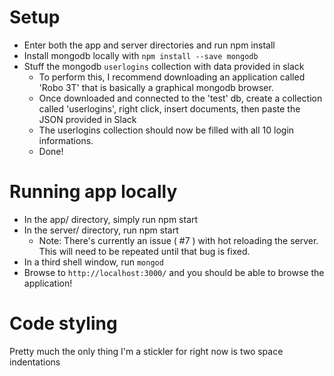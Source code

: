 # Setup
- Enter both the app and server directories and run npm install
- Install mongodb locally with `npm install --save mongodb`
- Stuff the mongodb `userlogins` collection with data provided in slack
  - To perform this, I recommend downloading an application called 'Robo 3T' that is basically a graphical mongodb browser.
  - Once downloaded and connected to the 'test' db, create a collection called 'userlogins', right click, insert documents, then paste the JSON provided in Slack
  - The userlogins collection should now be filled with all 10 login informations.
  - Done!

# Running app locally
- In the app/ directory, simply run npm start
- In the server/ directory, run npm start
  - Note: There's currently an issue ( #7 ) with hot reloading the server. This will need to be repeated until that bug is fixed.
- In a third shell window, run `mongod`
- Browse to `http://localhost:3000/` and you should be able to browse the application!


# Code styling

Pretty much the only thing I'm a stickler for right now is two space indentations

